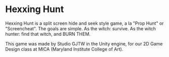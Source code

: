 # Hexxing Hunt
Hexxing Hunt is a split screen hide and seek style game, a la "Prop Hunt" or "Screencheat". The goals are simple. As the witch: survive. As the witch hunter: find that witch, and BURN THEM.

This game was made by Studio GJTW in the Unity engine, for our 2D Game Design class at MICA (Maryland Institute College of Art).

